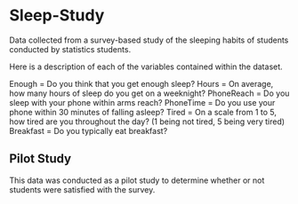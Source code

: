 # Sleep-Study
Data collected from a survey-based study of the sleeping habits of students conducted by statistics students.

Here is a description of each of the variables contained within the dataset.

Enough = Do you think that you get enough sleep?
Hours = On average, how many hours of sleep do you get on a weeknight?
PhoneReach = Do you sleep with your phone within arms reach?
PhoneTime = Do you use your phone within 30 minutes of falling asleep?
Tired = On a scale from 1 to 5, how tired are you throughout the day? (1 being not tired, 5 being very tired)
Breakfast = Do you typically eat breakfast?

## Pilot Study
This data was conducted as a pilot study to determine whether or not students were satisfied with the survey.
